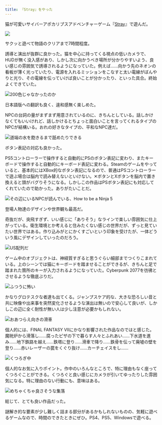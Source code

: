```yaml
---
title: 『Stray』をやった
---
```

猫が可愛いサイバーアポカリプスアドベンチャーゲーム『[Stray](https://store.steampowered.com/app/1332010/Stray/?l=japanese)』で遊んだ。

![](https://lh5.googleusercontent.com/A0FmW3pE-7Wd44dZwvQ66dcRXJASk3mXsJuv7_AzLB9NrbqH_CLNFiGFU0pHQGeCJAxsbE2eXnFpCBNVQWCs-gTk8sC-XKGI2_po4Qw2uXNmYM-PrCwUQJKCfj3SEU-oDTlyWjh6eu6e7JWGc3MHkdm9yNhNQVPQFYqhZn7J92IeOrnakkJZK3q3frD27w)

サクッと遊べて物語のクリアまで7時間程度。

誘導と演出が抜群に良かった。猫を中心に持ってくる視点の低いカメラで、HUDが無く没入感があり、しかし次に向かうべき場所が分かりやすいよう、良い感じの雰囲気で誘導されるようになっていた。例えば……向かう先のネオンの看板が薄く光っていたり、電源を入れるミッションをこなすと太い電線がぼんやりと光り、その電線を伝っていけば良いことが分かったり、といった具合。終始よくできていた。

![](https://lh3.googleusercontent.com/BkARiJfqAj2kATa5bXsh6sfy1FIUGDW0nW0xTXvHD6i_LFkguMpTe2JAPSdcMWhTVn689ynnW5m9yJcEeACmWR7yw3jlBRp26Csyh7nwWBnL2_Y3p7GFozW1KlkcksQAEV_chUW7l-3jAoeerivi0XQ5dGXIO0rmkV3IzrI_HFufZDZNZPbhjEfuTH6xUg "200色じゃなかったのか")

日本語版への翻訳も良く、違和感無く楽しめた。

NPCの台詞の量がまずまず用意されているのに、きちんとしている。話しかけなくてもいいけれど、話しかけるとちょっと面白いことを言ってくれるタイプのNPCが結構いる。おれの好きなタイプの、平和なNPC達だ。

![](https://lh4.googleusercontent.com/5lFwXIi-6y2RtpReLV9z2zi2tb6r2uJ5cP6_kzXfLKnBXDckefiCUzDhy1yUjfzvnTskBtPqJnbE88QT7cIRpo7mwU55JM9hHcSkgM2je3ljuNL069YzG0FU5FB7It-6a4AExR9g3pwUY-UkADd1sdrFoU8liijwCV3lqDAmNrrG_rMRGZleGy_lCRy62A "道端の水を飽きるまで舐めたりできる")

ボタン表記の対応も良かった。

PS5コントローラーで操作すると自動的にPSのボタン表記に変わり、またキーボードで操作すると自動的にキーボード表記に変わる。Steamのゲームをやっていると、基本的にはXBox的なボタン表記になるので、普通はPSコントローラーで遊ぶ場合は脳内で読み替えないといけない。✕ボタンとXボタンを脳内で置き換えると頭がバグりそうになる。しかしこの作品はPSボタン表記にも対応してくれていたので助かった。ありがたいことだ。

![](https://lh4.googleusercontent.com/XixW_7WR6nJ5DTYrmxUsYD-ZodW9Oudl9UR8UpvJiz0nQjs3-PC-H7CS7TATn2fNEFEsxThvpKgEARM6vmw_lq_-WIWpO2zKLegO7D_VT5noh6m8CRthCWGHqgyZUjysPXADaOwT0J0FM1FuqdO0j3ZPKIbpYBG6y-F1QeKXFIdzybsDzlyDerM71BtjLg "その辺にいるNPCが読んでいる、How to be a Ninja 5")

登場人物達のデザインや世界観も最高だ。

奇抜だが、突飛すぎず、いい感じに「ありそう」なラインで楽しい雰囲気に仕上がっている。衛生環境とか考えると住みたくない感じの世界だが、ずっと見ていたい世界ではある。作り込みがとにかくすごいという印象を受けたが、一体どういう風にデザインしていったのだろう。

![](https://lh5.googleusercontent.com/yaNQnmalsFl-OH4H9XB9AM-ZlUM4q-707KLg1jbX7kdruvtCt7CVAQen0foGbW17JEpE6K2aKPIM2GeUVvgCNBZhFM-4SG2RNn8U-dFHLatei_A8wHCQjlkkrjZytV75N4sfOvuEgnDyaEE3QKGjegqRDlDK1QoA-lELNwn98JJWF45bKjtxG0_S9DWOtw "US配列だ")

ゲーム中のオブジェクトは、神経質すぎると思うぐらい細部までつくりこまれている。上のシーンでは猫にキーボードを踏ませることができるが、きちんと足で踏まれた箇所のキーが入力されるようになっていた。Cyberpunk 2077を彷彿とさせるような徹底ぶりだ。

![](https://lh6.googleusercontent.com/46ZGDhzTvogq2VML40QbYjD4cJrxuxu76TppU2cHWj62iegGHoJ5esnZTpJuPuathEz7sQQq4nkccao-cwfQTJrBfVZqSFGPEKLnXuAP4AbyDddh6S889Av-UDPSlNd5aBrs1SFXPdVGhI1LFWX1l8Ird4tOK84Bc6KR16Wh_btEuShraztpNhxTsEMVeQ "ふつうに怖い")

かなりグロテスクな者達も出てくる。ジャンプスケア的な、大きな恐ろしい音と共に映像や出来事を突然変化させるような演出は無いので安心して良いが、しかしこの辺に全く耐性が無い人は少し注意が必要かもしれない。

![](https://lh5.googleusercontent.com/0TIM8EAe8Xym4pR9MyBEvt52Kv5ZXETv65b-BXa4HPtvClluxFZxxpO8ILKJUDEHJptlOaibMgTnLMGyEz2qrYORrLoPRjlbDWhDNVEro63OQ91mygpZuRLHhTRUKP02D5M_q5yvOOHU1x25CnjwLjSayCfLD0LrflNaLz0eR-EjMgPdBiaG5JiePUEG9g "おあつらえ向きの滑車")

個人的には、FINAL FANTASY VIIにかなり影響された作品なのではと感じた。魔晄炉から滑落し……腐ったピザの下で暮らす人々とふれあい……下水道を進み……地下鉄路を越え……鉄塔に登り……滑車で降り……鉄骨を伝って廃墟の壁を登り……赤いレーザーの罠をくぐり抜け……カーチェイスをし……

![](https://lh5.googleusercontent.com/qzdjeVw5IqnjnbygGyGk6PUJ4R_2XKTZ4LOfucUzjTYzLoZDDUT9rhfywBL03enAV-BzKFCRyFOdxlYZ_2tisdIHy6pr1jVxE5A-xHGT8dfFSjwavDUZWGAo3TP6IqeQDql9HBz9TwyFre4NG_9Jj_3K_RrMCBQquauOFhXzPyFzuKeAPI-7pZRia9KH7w "くつろぎ中")

個人的なお気に入りポイント。作中のいろんなところで、特に理由もなく座ってくつろぐことができる。くつろぐと良い感じにカメラが引いてゆったりした雰囲気になる。特に理由のない行動にも、意味はある。

![](https://lh6.googleusercontent.com/EJ6_giWBlDzNr7DzLFLiR9mncihYVX9vWm0u9-fNMu_zXwhNrh2OcVy3Wc_wOiSLZwsXXC5hcstJCx0wbYH1qpuITAYMLkoi0JbT9gBbeul67JhziDhTCt_NYFFmDBmSbqviVNBBXx1xB0yJmNvvC4KmXt50gl_St3cbgDGGjL_-bXdxQTq-AMdlPlu8sg "めちゃくちゃ良さそうな集落")

総じて、とても良い作品だった。

謎解き的な要素が少し難しく詰まる部分があるかもしれないものの、気軽に遊べるゲームなので、時間のできたときにぜひ。PS4、PS5、Windowsで遊べる。
